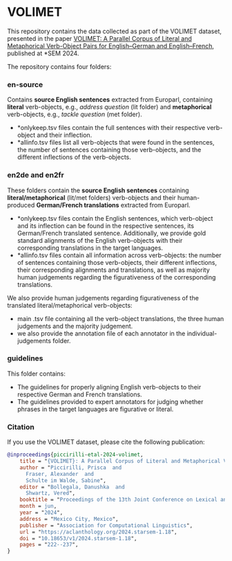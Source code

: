 # VOLIMET

This repository contains the data collected as part of the VOLIMET dataset, presented in the paper [VOLIMET: A Parallel Corpus of Literal and Metaphorical Verb-Object Pairs for English–German and English–French](https://aclanthology.org/2024.starsem-1.18/), published at *SEM 2024.

The repository contains four folders: 

### en-source

Contains **source English sentences** extracted from Europarl, containing **literal** verb-objects, e.g., _address question_ (lit folder) and **metaphorical** verb-objects, e.g., _tackle question_ (met folder). <br/>
- *onlykeep.tsv files contain the full sentences with their respective verb-object and their inflection. <br/>
- *allinfo.tsv files list all verb-objects that were found in the sentences, the number of sentences containing those verb-objects, and the different inflections of the verb-objects. 

### en2de and en2fr

These folders contain the **source English sentences** containing **literal/metaphorical** (lit/met folders) verb-objects and their human-produced **German/French translations** extracted from Europarl. <br/>
- *onlykeep.tsv files contain the English sentences, which verb-object and its inflection can be found in the respective sentences, its German/French translated sentence. Additionally, we provide gold standard alignments of the English verb-objects with their corresponding translations in the target languages. <br/>
- *allinfo.tsv files contain all information across verb-objects: the number of sentences containing those verb-objects, their different inflections, their corresponding alignments and translations, as well as majority human judgements regarding the figurativeness of the corresponding translations.

We also provide human judgements regarding figurativeness of the translated literal/metaphorical verb-objects:<br/>
- main .tsv file containing all the verb-object translations, the three human judgements and the majority judgement. <br/>
- we also provide the annotation file of each annotator in the individual-judgements folder. 

### guidelines

This folder contains:
- The guidelines for properly aligning English verb-objects to their respective German and French translations.
- The guidelines provided to expert annotators for judging whether phrases in the target languages are figurative or literal.

### Citation

If you use the VOLIMET dataset, please cite the following publication:
```bibtex
@inproceedings{piccirilli-etal-2024-volimet,
    title = "{VOLIMET}: A Parallel Corpus of Literal and Metaphorical Verb-Object Pairs for {E}nglish{--}{G}erman and {E}nglish{--}{F}rench",
    author = "Piccirilli, Prisca  and
      Fraser, Alexander  and
      Schulte im Walde, Sabine",
    editor = "Bollegala, Danushka  and
      Shwartz, Vered",
    booktitle = "Proceedings of the 13th Joint Conference on Lexical and Computational Semantics (*SEM 2024)",
    month = jun,
    year = "2024",
    address = "Mexico City, Mexico",
    publisher = "Association for Computational Linguistics",
    url = "https://aclanthology.org/2024.starsem-1.18",
    doi = "10.18653/v1/2024.starsem-1.18",
    pages = "222--237",
}
```
